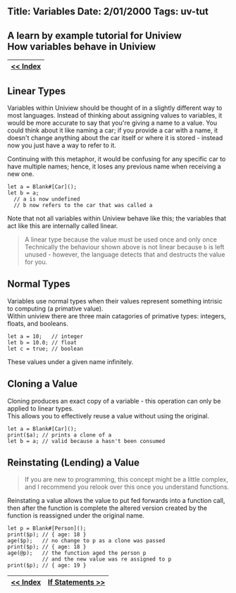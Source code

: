 Title: Variables
Date: 2/01/2000
Tags: uv-tut
---
A learn by example tutorial for Uniview  
How variables behave in Uniview 
---

| [<< Index](/uniview/tutorial.html) |
|:-|


## Linear Types

Variables within Uniview should be thought of in a slightly different way to most languages. Instead of thinking about assigning values to variables, it would be more accurate to say that you're giving a name to a value. You could think about it like naming a car; if you provide a car with a name, it doesn't change anything about the car itself or where it is stored - instead now you just have a way to refer to it.

Continuing with this metaphor, it would be confusing for any specific car to have multiple names; hence, it loses any previous name when receiving a new one.
```uniview
let a = Blank#[Car]();
let b = a;
  // a is now undefined
  // b now refers to the car that was called a
```

Note that not all variables within Uniview behave like this; the variables that act like this are internally called linear.
> A linear type because the value must be used once and only once
Technically the behaviour shown above is not linear because ``b`` is left unused - however, the language detects that and destructs the value for you.

## Normal Types

Variables use normal types when their values represent something intrisic to computing (a primative value).  
Within uniview there are three main catagories of primative types: integers, floats, and booleans.
```uniview
let a = 10;   // integer
let b = 10.0; // float
let c = true; // boolean
```
These values under a given name infinitely.

## Cloning a Value

Cloning produces an exact copy of a variable - this operation can only be applied to linear types.  
This allows you to effectively reuse a value without using the original.
```uniview
let a = Blank#[Car]();
print($a); // prints a clone of a
let b = a; // valid because a hasn't been consumed
```

## Reinstating (Lending) a Value

> If you are new to programming, this concept might be a little complex, and I recommend you relook over this once you understand functions.

Reinstating a value allows the value to put fed forwards into a function call, then after the function is complete the altered version created by the function is reassigned under the original name.
```uniview
let p = Blank#[Person]();
print($p); // { age: 18 }
age($p);   // no change to p as a clone was passed
print($p); // { age: 18 }
age(@p);   // the function aged the person p
           // and the new value was re assigned to p
print($p); // { age: 19 }
```

| [<< Index](/uniview/tutorial.html) | [If Statements >>](/uniview/tutorial/if-statements.html) |
|:-|-:|